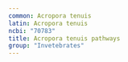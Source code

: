 ```yaml
---
common: Acropora tenuis
latin: Acropora tenuis
ncbi: "70783"
title: Acropora tenuis pathways
group: "Invetebrates"
---
```

